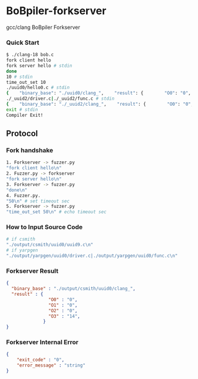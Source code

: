 # BoBpiler-forkserver

gcc/clang BoBpiler Forkserver

### Quick Start
```bash
$ ./clang-18 bob.c                
fork client hello
fork server hello # stdin
done
10 # stdin
time_out_set 10
./uuid0/hello0.c # stdin
{    "binary_base": "./uuid0/clang_",    "result": {        "O0": "0",        "O1": "0",        "O2": "0",        "O3": "0",    }}
./_uuid2/driver.c|./_uuid2/func.c # stdin
{    "binary_base": "./_uuid2/clang_",    "result": {        "O0": "0",        "O1": "0",        "O2": "0",        "O3": "0",    }}
exit # stdin
Compiler Exit!
```

## Protocol
### Fork handshake
```bash
1. Forkserver -> fuzzer.py
"fork client hello\n"
2. Fuzzer.py -> forkserver
"fork server hello\n"
3. Forkserver -> fuzzer.py
"done\n"
4. Fuzzer.py.
"50\n" # set timeout sec
5. Forkserver -> fuzzer.py
"time_out_set 50\n" # echo timeout sec
```

### How to Input Source Code
```bash
# if csmith
"./output/csmith/uuid0/uuid9.c\n"
# if yarpgen
"./output/yarpgen/uuid0/driver.c|./output/yarpgen/uuid0/func.c\n"
```


### Forkserver Result
```JSON
{
  "binary_base" : "./output/csmith/uuid0/clang_",
  "result" : {
                "O0" : "0",
                "O1" : "0",
                "O2" : "0",
                "O3" : "14",
              }
}
```


### Forkserver Internal Error
```JSON
{
	"exit_code" : "0",
	"error_message" : "string"
}
```
